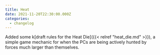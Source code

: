 ```yaml
---
title: Heat
date: 2021-11-20T22:30:00.000Z
categories:
  - changelog
---
```


Added some k[draft rules for the Heat Die]({{< relref "heat_die.md" >}}), a simple game mechanic for when the PCs are being actively hunted by forces much larger than themselves.
<!--more-->
